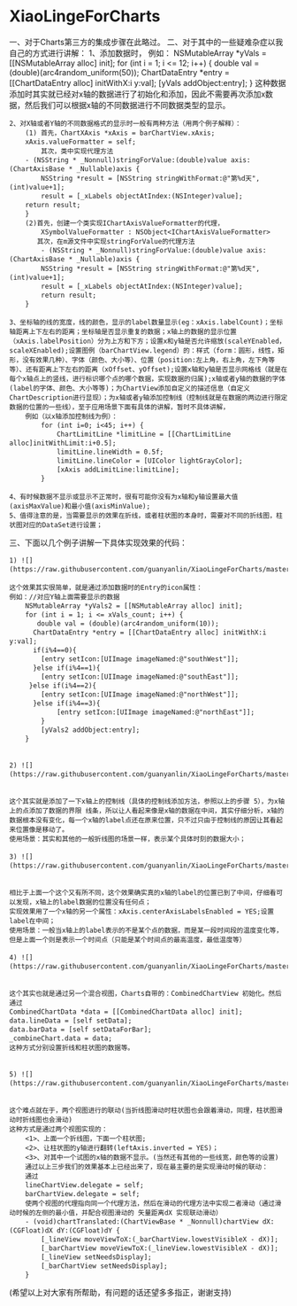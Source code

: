 # XiaoLingeForCharts

一、对于Charts第三方的集成步骤在此略过。
二、对于其中的一些疑难杂症以我自己的方式进行讲解：
	1、添加数据时，
	例如：
	NSMutableArray *yVals = [[NSMutableArray alloc] init];
    for (int i = 1; i <= 12; i++) {
        double val = (double)(arc4random_uniform(50));
        ChartDataEntry *entry = [[ChartDataEntry alloc] initWithX:i y:val];
        [yVals addObject:entry];
    }
	这种数据添加时其实就已经对x轴的数据进行了初始化和添加，因此不需要再次添加x数据，然后我们可以根据x轴的不同数据进行不同数据类型的显示。

	2、对X轴或者Y轴的不同数据格式的显示时一般有两种方法（用两个例子解释）：
		(1) 首先，ChartXAxis *xAxis = barChartView.xAxis;
		xAxis.valueFormatter = self;
			其次，类中实现代理方法
		- (NSString * _Nonnull)stringForValue:(double)value axis:(ChartAxisBase * _Nullable)axis {
    		NSString *result = [NSString stringWithFormat:@"第%d天",(int)value+1];
    		result = [_xLabels objectAtIndex:(NSInteger)value];
    	return result;
		}
		(2)首先，创建一个类实现IChartAxisValueFormatter的代理，
			XSymbolValueFormatter : NSObject<IChartAxisValueFormatter>
   		   其次，在m源文件中实现stringForValue的代理方法
   			- (NSString * _Nonnull)stringForValue:(double)value axis:(ChartAxisBase * _Nullable)axis {
    		NSString *result = [NSString stringWithFormat:@"第%d天",(int)value+1];
    		result = [_xLabels objectAtIndex:(NSInteger)value];
    		return result;
    	}

	3、坐标轴的线的宽度，线的颜色，显示的label数量显示(eg：xAxis.labelCount)；坐标轴距离上下左右的距离；坐标轴是否显示重复的数据；x轴上的数据的显示位置（xAxis.labelPosition）分为上方和下方；设置x和y轴是否允许缩放(scaleYEnabled，scaleXEnabled);设置图例（barChartView.legend）的：样式（form：圆形，线性，矩形，没有效果几种）、字体（颜色、大小等）、位置（position:左上角，右上角，左下角等等）、还有距离上下左右的距离（xOffset、yOffset);设置x轴和y轴是否显示网格线（就是在每个x轴点上的竖线，进行标识哪个点的哪个数据，实现数据的归属);x轴或者y轴的数据的字体(label的字体、颜色、大小等等)；为ChartView添加自定义的描述信息（自定义ChartDescription进行显现）；为x轴或者y轴添加控制线（控制线就是在数据的两边进行限定数据的位置的一些线），至于应用场景下面有具体的讲解，暂时不具体讲解，
		例如（以x轴添加控制线为例）：
			for (int i=0; i<45; i++) {
        		ChartLimitLine *limitLine = [[ChartLimitLine alloc]initWithLimit:i+0.5];
        		limitLine.lineWidth = 0.5f;
        		limitLine.lineColor = [UIColor lightGrayColor];
        		[xAxis addLimitLine:limitLine];
    		}

	4、有时候数据不显示或显示不正常时，很有可能你没有为x轴和y轴设置最大值(axisMaxValue)和最小值(axisMinValue);
	5、值得注意的是，当需要显示的效果在折线，或者柱状图的本身时，需要对不同的折线图，柱状图对应的DataSet进行设置；

三、下面以几个例子讲解一下具体实现效果的代码：

	1) ![](https://raw.githubusercontent.com/guanyanlin/XiaoLingeForCharts/master/chartsWithCharts/chartsWithCharts/screenshot/lineentryicon.png)

	这个效果其实很简单，就是通过添加数据时的Entry的icon属性：
	例如：//对应Y轴上面需要显示的数据
    	NSMutableArray *yVals2 = [[NSMutableArray alloc] init];
    	for (int i = 1; i <= xVals_count; i++) {
     	   double val = (double)(arc4random_uniform(10));
      	  ChartDataEntry *entry = [[ChartDataEntry alloc] initWithX:i y:val];
      	  if(i%4==0){
            [entry setIcon:[UIImage imageNamed:@"southWest"]];
      	  }else if(i%4==1){
            [entry setIcon:[UIImage imageNamed:@"southEast"]];
       	 }else if(i%4==2){
            [entry setIcon:[UIImage imageNamed:@"northWest"]];
      	  }else if(i%4==3){
        	    [entry setIcon:[UIImage imageNamed:@"northEast"]];
        	}
        	[yVals2 addObject:entry];
    	}


	2) ![](https://raw.githubusercontent.com/guanyanlin/XiaoLingeForCharts/master/chartsWithCharts/chartsWithCharts/screenshot/xaxisLabelincenter.png)
		

	这个其实就是添加了一下x轴上的控制线（具体的控制线添加方法，参照以上的步骤 5），为x轴上的点添加了数据的界限 线条，所以让人看起来像是x轴的数据在中间，其实仔细分析，x轴的数据根本没有变化，每一个x轴的label点还在原来位置，只不过只由于控制线的原因让其看起来位置像是移动了。
	使用场景：其实和其他的一般折线图的场景一样，表示某个具体时刻的数据大小；

	3) ![](https://raw.githubusercontent.com/guanyanlin/XiaoLingeForCharts/master/chartsWithCharts/chartsWithCharts/screenshot/xaxisLabelrealincenter.png)


	相比于上面一个这个又有所不同，这个效果确实真的x轴的label的位置已到了中间，仔细看可以发现，x轴上的label数据的位置没有任何点；
	实现效果用了一个x轴的另一个属性：xAxis.centerAxisLabelsEnabled = YES;设置label在中间；
	使用场景：一般当x轴上的label表示的不是某个点的数据，而是某一段时间段的温度变化等，但是上面一个则是表示一个时间点（只能是某个时间点的最高温度，最低温度等）

	4) ![](https://raw.githubusercontent.com/guanyanlin/XiaoLingeForCharts/master/chartsWithCharts/chartsWithCharts/screenshot/combinedchart.png)


	这个其实也就是通过另一个混合视图，Charts自带的：CombinedChartView 初始化。然后通过
	CombinedChartData *data = [[CombinedChartData alloc] init];
    data.lineData = [self setData];
    data.barData = [self setDataForBar];
    _combineChart.data = data;
    这种方式分别设置折线和柱状图的数据等。


	5) ![](https://raw.githubusercontent.com/guanyanlin/XiaoLingeForCharts/master/chartsWithCharts/chartsWithCharts/screenshot/samexaxis.png)


	这个难点就在于，两个视图进行的联动(当折线图滑动时柱状图也会跟着滑动，同理，柱状图滑动时折线图也会滑动)
	这种方式是通过两个视图实现的：
		<1>、上面一个折线图，下面一个柱状图;
		<2>、让柱状图的y轴进行翻转(leftAxis.inverted = YES)；
		<3>、对其中一个试图的x轴的数据不显示。(当然还有其他的一些线宽，颜色等的设置)
		通过以上三步我们的效果基本上已经出来了，现在最主要的是实现滑动时候的联动：
		通过
		lineChartView.delegate = self;
		barChartView.delegate = self;
		使两个视图的代理指向同一个代理方法，然后在滑动的代理方法中实现二者滑动（通过滑动时候的左侧的最小值，并配合视图滑动的 矢量距离dX 实现联动滑动）
		- (void)chartTranslated:(ChartViewBase * _Nonnull)chartView dX:(CGFloat)dX dY:(CGFloat)dY {
		    [_lineView moveViewToX:(_barChartView.lowestVisibleX - dX)];
		    [_barChartView moveViewToX:(_lineView.lowestVisibleX - dX)];
		    [_lineView setNeedsDisplay];
		    [_barChartView setNeedsDisplay];
		}

(希望以上对大家有所帮助，有问题的话还望多多指正，谢谢支持)


